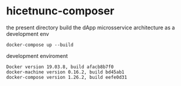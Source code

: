 
# hicetnunc-composer

the present directory build the dApp microsservice architecture as a development env
```
docker-compose up --build
```
development enviroment
```
Docker version 19.03.8, build afacb8b7f0
docker-machine version 0.16.2, build bd45ab1
docker-compose version 1.26.2, build eefe0d31
```
